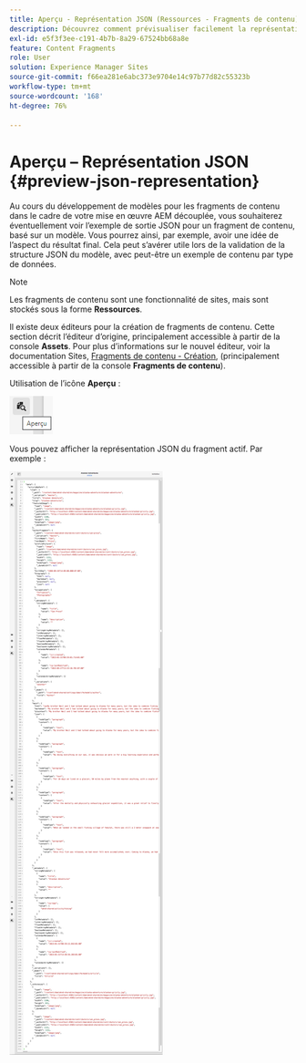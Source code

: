 ```yaml
---
title: Aperçu - Représentation JSON (Ressources - Fragments de contenu)
description: Découvrez comment prévisualiser facilement la représentation JSON de vos fragments de contenu lors de la mise en œuvre de votre solution AEM découplée.
exl-id: e5f3f3ee-c191-4b7b-8a29-67524bb68a8e
feature: Content Fragments
role: User
solution: Experience Manager Sites
source-git-commit: f66ea281e6abc373e9704e14c97b77d82c55323b
workflow-type: tm+mt
source-wordcount: '168'
ht-degree: 76%

---
```


# Aperçu – Représentation JSON {#preview-json-representation}

Au cours du développement de modèles pour les fragments de contenu dans le cadre de votre mise en œuvre AEM découplée, vous souhaiterez éventuellement voir l’exemple de sortie JSON pour un fragment de contenu, basé sur un modèle. Vous pourrez ainsi, par exemple, avoir une idée de l’aspect du résultat final. Cela peut s’avérer utile lors de la validation de la structure JSON du modèle, avec peut-être un exemple de contenu par type de données.

>[!NOTE]
>
>Les fragments de contenu sont une fonctionnalité de sites, mais sont stockés sous la forme **Ressources**.
>
>Il existe deux éditeurs pour la création de fragments de contenu. Cette section décrit l’éditeur d’origine, principalement accessible à partir de la console **Assets**. Pour plus d’informations sur le nouvel éditeur, voir la documentation Sites, [Fragments de contenu - Création](/help/sites-cloud/administering/content-fragments/authoring.md), (principalement accessible à partir de la console **Fragments de contenu**).

Utilisation de l’icône **Aperçu** :

![Éditeur de fragment de contenu – onglet Aperçu](assets/cfm-preview-01.png)

Vous pouvez afficher la représentation JSON du fragment actif. Par exemple :

![Éditeur de fragment de contenu – Aperçu d’un fragment](assets/cfm-preview-02.png)

<!--
**Copy URL** lets you copy to clipboard the URL for either author or publish.
-->